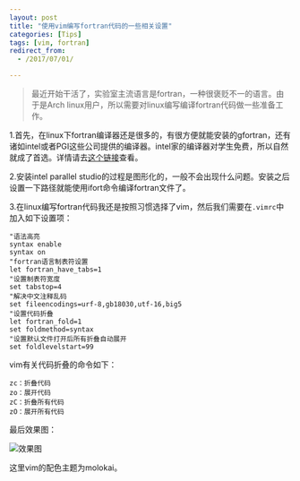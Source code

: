 ```yaml
---
layout: post
title: "使用vim编写fortran代码的一些相关设置"
categories: [Tips]
tags: [vim, fortran]
redirect_from:
  - /2017/07/01/

---
```


> 最近开始干活了，实验室主流语言是fortran，一种很褒贬不一的语言。由于是Arch linux用户，所以需要对linux编写编译fortran代码做一些准备工作。

1.首先，在linux下fortran编译器还是很多的，有很方便就能安装的gfortran，还有诸如intel或者PGI这些公司提供的编译器。intel家的编译器对学生免费，所以自然就成了首选。详情请去[这个链接](https://software.intel.com/en-us/intel-parallel-studio-xe)查看。

2.安装intel parallel studio的过程是图形化的，一般不会出现什么问题。安装之后设置一下路径就能使用ifort命令编译fortran文件了。

3.在linux编写fortran代码我还是按照习惯选择了vim，然后我们需要在`.vimrc`中加入如下设置项：

```shell
"语法高亮
syntax enable
syntax on
"fortran语言制表符设置
let fortran_have_tabs=1
"设置制表符宽度
set tabstop=4
"解决中文注释乱码
set fileencodings=urf-8,gb18030,utf-16,big5
"设置代码折叠
let fortran_fold=1
set foldmethod=syntax
"设置默认文件打开后所有折叠自动展开
set foldlevelstart=99
```
vim有关代码折叠的命令如下：

```shell
zc：折叠代码
zo：展开代码
zC：折叠所有代码
zO：展开所有代码
```

最后效果图：

![效果图](http://oq782gkz3.bkt.clouddn.com/vim_fortran.png)

这里vim的配色主题为molokai。
